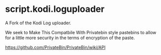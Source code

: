 # script.kodi.loguploader

A Fork of the Kodi Log uploader.


We seek to Make This Compatbile With Privatebin style pastebins to allow for a little more security in the terms of encryption of the paste.

https://github.com/PrivateBin/PrivateBin/wiki/API


